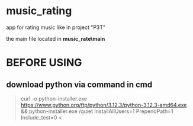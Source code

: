 # music_rating
app for rating music like in project "РЗТ"

the main file located in
**music_rate\main** 

# BEFORE USING
## download python via command in cmd 
> curl -o python-installer.exe https://www.python.org/ftp/python/3.12.3/python-3.12.3-amd64.exe && python-installer.exe /quiet InstallAllUsers=1 PrependPath=1 Include_test=0 <


 
 

